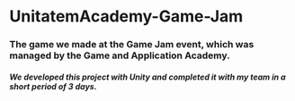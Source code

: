 # UnitatemAcademy-Game-Jam
### The game we made at the Game Jam event, which was managed by the Game and Application Academy. 
##### We developed this project with Unity and completed it with my team in a short period of 3 days.
